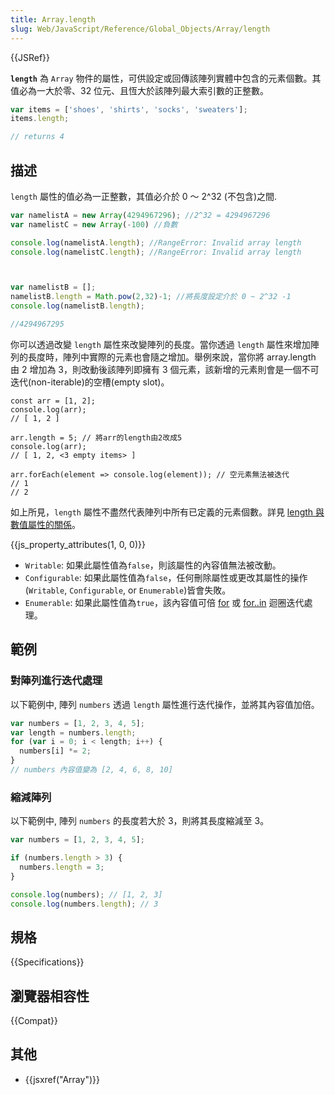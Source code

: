 ```yaml
---
title: Array.length
slug: Web/JavaScript/Reference/Global_Objects/Array/length
---
```


{{JSRef}}

**`length`** 為 `Array` 物件的屬性，可供設定或回傳該陣列實體中包含的元素個數。其值必為一大於零、32 位元、且恆大於該陣列最大索引數的正整數。

```js
var items = ['shoes', 'shirts', 'socks', 'sweaters'];
items.length;

// returns 4
```

## 描述

`length` 屬性的值必為一正整數，其值必介於 0 ～ 2^32 (不包含)之間.

```js
var namelistA = new Array(4294967296); //2^32 = 4294967296
var namelistC = new Array(-100) //負數

console.log(namelistA.length); //RangeError: Invalid array length
console.log(namelistC.length); //RangeError: Invalid array length



var namelistB = [];
namelistB.length = Math.pow(2,32)-1; //將長度設定介於 0 ~ 2^32 -1
console.log(namelistB.length);

//4294967295
```

你可以透過改變 `length` 屬性來改變陣列的長度。當你透過 `length` 屬性來增加陣列的長度時，陣列中實際的元素也會隨之增加。舉例來說，當你將 array.length 由 2 增加為 3，則改動後該陣列即擁有 3 個元素，該新增的元素則會是一個不可迭代(non-iterable)的空槽(empty slot)。

```plain
const arr = [1, 2];
console.log(arr);
// [ 1, 2 ]

arr.length = 5; // 將arr的length由2改成5
console.log(arr);
// [ 1, 2, <3 empty items> ]

arr.forEach(element => console.log(element)); // 空元素無法被迭代
// 1
// 2
```

如上所見，`length` 屬性不盡然代表陣列中所有已定義的元素個數。詳見 [length 與數值屬性的關係](/zh-TW/docs/Web/JavaScript/Reference/Global_Objects/Array#Relationship_between_length_and_numerical_properties)。

{{js_property_attributes(1, 0, 0)}}

- `Writable`: 如果此屬性值為`false`，則該屬性的內容值無法被改動。
- `Configurable`: 如果此屬性值為`false`，任何刪除屬性或更改其屬性的操作(`Writable`, `Configurable`, or `Enumerable`)皆會失敗。
- `Enumerable`: 如果此屬性值為`true`，該內容值可倍 [for](/zh-TW/docs/Web/JavaScript/Reference/Statements/for) 或 [for..in](/zh-TW/docs/Web/JavaScript/Reference/Statements/for...in) 迴圈迭代處理。

## 範例

### 對陣列進行迭代處理

以下範例中, 陣列 `numbers` 透過 `length` 屬性進行迭代操作，並將其內容值加倍。

```js
var numbers = [1, 2, 3, 4, 5];
var length = numbers.length;
for (var i = 0; i < length; i++) {
  numbers[i] *= 2;
}
// numbers 內容值變為 [2, 4, 6, 8, 10]
```

### 縮減陣列

以下範例中, 陣列 `numbers` 的長度若大於 3，則將其長度縮減至 3。

```js
var numbers = [1, 2, 3, 4, 5];

if (numbers.length > 3) {
  numbers.length = 3;
}

console.log(numbers); // [1, 2, 3]
console.log(numbers.length); // 3
```

## 規格

{{Specifications}}

## 瀏覽器相容性

{{Compat}}

## 其他

- {{jsxref("Array")}}
